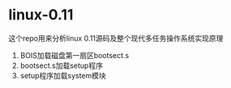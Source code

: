 # linux-0.11
这个repo用来分析linux 0.11源码及整个现代多任务操作系统实现原理

1. BOIS加载磁盘第一扇区bootsect.s
2. bootsect.s加载setup程序
3. setup程序加载system模块
